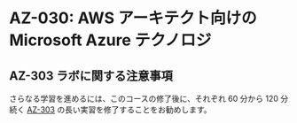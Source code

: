 ﻿# AZ-030: AWS アーキテクト向けの Microsoft Azure テクノロジ


## AZ-303 ラボに関する注意事項

さらなる学習を進めるには、このコースの修了後に、それぞれ 60 分から 120 分続く [AZ-303](https://github.com/MicrosoftLearning/AZ-303-Microsoft-Azure-Architect-Technologies) の長い実習を修了することをお勧めします。